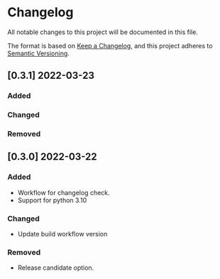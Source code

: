 # Changelog

All notable changes to this project will be documented in this file.

The format is based on [Keep a Changelog](https://keepachangelog.com/en/1.0.0/),
and this project adheres to [Semantic Versioning](https://semver.org/spec/v2.0.0.html).

## [0.3.1] 2022-03-23

### Added

### Changed

### Removed


## [0.3.0] 2022-03-22

### Added
- Workflow for changelog check.
- Support for python 3.10

### Changed
- Update build workflow version

### Removed
- Release candidate option.
